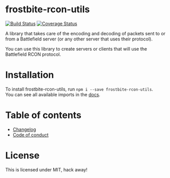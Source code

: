 frostbite-rcon-utils
====================

[![Build Status](https://travis-ci.org/edvinerikson/frostbite-rcon-utils-node.svg)](https://travis-ci.org/edvinerikson/frostbite-rcon-utils-node?branch=master)
[![Coverage Status](https://coveralls.io/repos/edvinerikson/frostbite-rcon-utils-node/badge.svg?branch=master&service=github)](https://coveralls.io/github/edvinerikson/frostbite-rcon-utils-node?branch=master)

A library that takes care of the encoding and decoding of packets sent to or from a Battlefield server (or any other server that uses their protocol).

You can use this library to create servers or clients that will use the Battlefield RCON protocol.

# Installation
To install frostbite-rcon-utils, run `npm i --save frostbite-rcon-utils`.  
You can see all available imports in the [docs](http://edvinerikson.github.io/frostbite-rcon-utils-node/docs/api/index.html#top-level-exports).

# Table of contents
 * [Changelog](https://github.com/edvinerikson/frostbite-rcon-utils-node/blob/master/CHANGELOG.md)
 * [Code of conduct](https://github.com/edvinerikson/frostbite-rcon-utils-node/blob/master/CODE_OF_CONDUCT.md)

# License
This is licensed under MIT, hack away!
